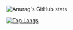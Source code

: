 ![Anurag's GitHub stats](https://github-readme-stats.vercel.app/api?username=henriquensco&show_icons=true&theme=radical)

[![Top Langs](https://github-readme-stats.vercel.app/api/top-langs/?username=henriquensco&layout=compact&theme=radical)](https://github.com/anuraghazra/github-readme-stats)
